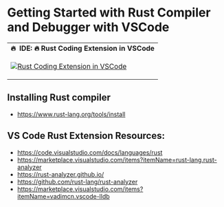 # Getting Started with Rust Compiler and Debugger with VSCode

<table class="table table-striped table-bordered table-vcenter">
    <tr>
        <td align="center"><b>🔥&nbsp; IDE:&nbsp;🔥&nbsp;Rust Coding Extension in VSCode</b></td>
    </tr>
    <tr>
        <td>
            <div>
                
[![Rust Coding Extension in VSCode](https://img.youtube.com/vi/yo4kWLtSPCY/0.jpg)](https://www.youtube.com/watch?v=yo4kWLtSPCY)

 </tr>
</table>


## Installing Rust compiler
- https://www.rust-lang.org/tools/install


## VS Code Rust Extension Resources:
- https://code.visualstudio.com/docs/languages/rust
- https://marketplace.visualstudio.com/items?itemName=rust-lang.rust-analyzer
- https://rust-analyzer.github.io/
- https://github.com/rust-lang/rust-analyzer
- https://marketplace.visualstudio.com/items?itemName=vadimcn.vscode-lldb
